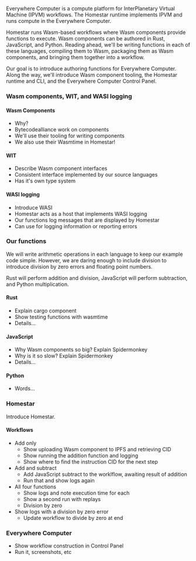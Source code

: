 Everywhere Computer is a compute platform for InterPlanetary Virtual Machine (IPVM) workflows. The Homestar runtime implements IPVM and runs compute in the Everywhere Computer.

Homestar runs Wasm-based workflows where Wasm components provide functions to execute. Wasm components can be authored in Rust, JavaScript, and Python. Reading ahead, we'll be writing functions in each of these languages, compiling them to Wasm, packaging them as Wasm components, and bringing them together into a workflow.

Our goal is to introduce authoring functions for Everywhere Computer. Along the way, we'll introduce Wasm component tooling, the Homestar runtime and CLI, and the Everywhere Computer Control Panel.

### Wasm components, WIT, and WASI logging

#### Wasm Components

- Why?
- Bytecodealliance work on components
- We'll use their tooling for writing components
- We also use their Wasmtime in Homestar!

#### WIT

- Describe Wasm component interfaces
- Consistent interface implemented by our source languages
- Has it's own type system

#### WASI logging

- Introduce WASI
- Homestar acts as a host that implements WASI logging
- Our functions log messages that are displayed by Homestar
- Can use for logging information or reporting errors

### Our functions

We will write arithmetic operations in each language to keep our example code simple. However, we are daring enough to include division to introduce division by zero errors and floating point numbers.

Rust will perform addition and division, JavaScript will perform subtraction, and Python multiplication.

#### Rust

- Explain cargo component
- Show testing functions with wasmtime
- Details...

#### JavaScript

- Why Wasm components so big? Explain Spidermonkey
- Why is it so slow? Explain Spidermonkey
- Details...

#### Python

- Words...

### Homestar

Introduce Homestar.

#### Workflows

- Add only
  - Show uploading Wasm component to IPFS and retrieving CID
  - Show running the addition function and logging
  - Show where to find the instruction CID for the next step
- Add and subtract
  - Add JavaScript subtract to the worklflow, awaiting result of addition
  - Run that and show logs again
- All four functions
  - Show logs and note execution time for each
  - Show a second run with replays
  - Division by zero
- Show logs with a division by zero error
  - Update workflow to divide by zero at end

### Everywhere Computer

- Show workflow construction in Control Panel
- Run it, screenshots, etc
